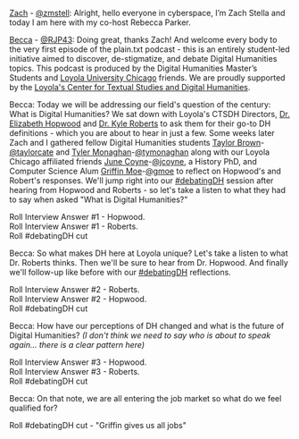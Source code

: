 [Zach](https://twitter.com/zstella48) - [@zmstell](https://github.com/zmstell): Alright, hello everyone in cyberspace, I’m Zach Stella and today I am here with my co-host Rebecca Parker.  
  
[Becca](https://twitter.com/bcpkr396) - [@RJP43](https://github.com/RJP43): Doing great, thanks Zach! And welcome every body to the very first episode of the plain.txt podcast - this is an entirely student-led initiative aimed to discover, de-stigmatize, and debate Digital Humanities topics. This podcast is produced by the Digital Humanities Master’s Students and [Loyola University Chicago](https://www.luc.edu/) friends. We are proudly supported by the [Loyola's Center for Textual Studies and Digital Humanities](https://www.luc.edu/ctsdh/).
  
Becca: Today we will be addressing our field's question of the century: What is Digital Humanities? We sat down with Loyola's CTSDH Directors, [Dr. Elizabeth Hopwood](https://twitter.com/LizzieHopwood) and [Dr. Kyle Roberts](https://twitter.com/kylebroberts) to ask them for their go-to DH definitions - which you are about to hear in just a few. Some weeks later Zach and I gathered fellow Digital Humanities students [Taylor Brown](https://twitter.com/AdventScholar)-[@taylorcate](https://github.com/taylorcate) and [Tyler Monaghan](https://twitter.com/TyMonaghan)-[@tymonaghan](https://github.com/tymonaghan) along with our Loyola Chicago affiliated friends [June Coyne](https://twitter.com/junipercoyne)-[@jcoyne](https://github.com/jcoyne47), a History PhD, and Computer Science Alum [Griffin Moe](https://twitter.com/griffin_moe)-[@gmoe](https://github.com/gmoe) to reflect on Hopwood's and Robert's responses. We'll jump right into our [#debatingDH](https://twitter.com/hashtag/DebatingDH?src=hashtag_click) session after hearing from Hopwood and Roberts - so let's take a listen to what they had to say when asked "What is Digital Humanities?"     
  
Roll Interview Answer #1 - Hopwood.   
Roll Interview Answer #1 - Roberts.  
Roll #debatingDH cut  
  
Becca: So what makes DH here at Loyola unique? Let's take a listen to what Dr. Roberts thinks. Then we'll be sure to hear from Dr. Hopwood. And finally we'll follow-up like before with our [#debatingDH](https://twitter.com/hashtag/DebatingDH?src=hashtag_click) reflections.  
  
Roll Interview Answer #2 - Roberts.   
Roll Interview Answer #2 - Hopwood.   
Roll #debatingDH cut   
  
Becca: How have our perceptions of DH changed and what is the future of Digital Humanities? *(I don't think we need to say who is about to speak again... there is a clear pattern here)*  
  
Roll Interview Answer #3 - Hopwood.    
Roll Interview Answer #3 - Roberts.    
Roll #debatingDH cut  
  
Becca: On that note, we are all entering the job market so what do we feel qualified for?

Roll #debatingDH cut - "Griffin gives us all jobs"
